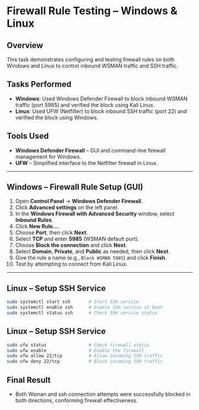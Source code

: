 # Firewall Rule Testing – Windows & Linux

## Overview
This task demonstrates configuring and testing firewall rules on both Windows and Linux to control inbound WSMAN traffic and SSH traffic.

## Tasks Performed
- **Windows**: Used Windows Defender Firewall to block inbound WSMAN traffic (port 5985) and verified the block using Kali Linux.
- **Linux**: Used UFW (Netfilter) to block inbound SSH traffic (port 22) and verified the block using Windows.

## Tools Used
- **Windows Defender Firewall** – GUI and command-line firewall management for Windows.
- **UFW** – Simplified interface to the Netfilter firewall in Linux.

---

## Windows – Firewall Rule Setup (GUI)
1. Open **Control Panel** → **Windows Defender Firewall**.
2. Click **Advanced settings** on the left panel.
3. In the **Windows Firewall with Advanced Security** window, select **Inbound Rules**.
4. Click **New Rule…**.
5. Choose **Port**, then click **Next**.
6. Select **TCP** and enter **5985** (WSMAN default port).
7. Choose **Block the connection** and click **Next**.
8. Select **Domain**, **Private**, and **Public** as needed, then click **Next**.
9. Give the rule a name (e.g., `Block WSMAN 5985`) and click **Finish**.
10. Test by attempting to connect from Kali Linux.

---

## Linux – Setup SSH Service
```bash
sudo systemctl start ssh       # Start SSH service
sudo systemctl enable ssh      # Enable SSH service at boot
sudo systemctl status ssh      # Check SSH service status
```
## Linux – Setup SSH Service
```bash
sudo ufw status                # Check firewall status
sudo ufw enable                # Enable the firewall
sudo ufw allow 22/tcp          # Allow incoming SSH traffic
sudo ufw deny 22/tcp           # Block incoming SSH traffic
```
## Final Result
- Both Wsman and ssh  connection attempts were successfully blocked in both directions, conforming firewall effectiveness.

